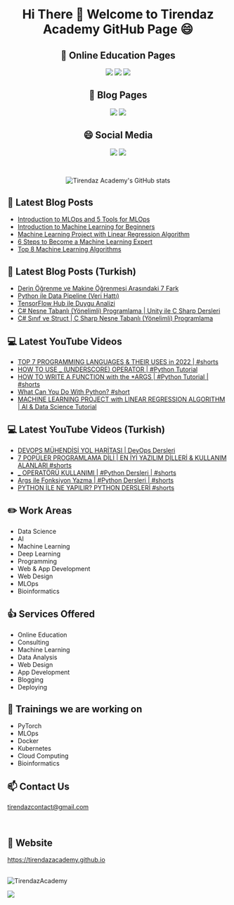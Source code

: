 # <p align="center"> Hi There 👋 Welcome to Tirendaz Academy GitHub Page 😄 </p>


<div align="center">

## 🏬 Online Education Pages

[![](https://img.shields.io/badge/YouTube-Turkish-deeppink?style=for-the-badge&logo=youtube&logoColor=white)](https://www.youtube.com/tirendazakademi)
[![](https://img.shields.io/badge/YouTube-English-red?style=for-the-badge&logo=youtube&logoColor=white)](https://www.youtube.com/channel/UCFU9Go20p01kC64w-tmFORw)
[![](https://img.shields.io/badge/Udemy-Education-darkgreen?style=for-the-badge)](https://www.udemy.com/user/tirendaz-akademi-2)

## 📕 Blog Pages

[![](https://img.shields.io/badge/Medium-English-purple.svg?&style=for-the-badge&logo=medium&logoColor=white)](https://tirendazacademy.medium.com)
[![](https://img.shields.io/badge/Medium-Turkish-darkred.svg?&style=for-the-badge&logo=medium&logoColor=white)](https://tirendazakademi.medium.com)

## :smile: Social Media

[![](https://img.shields.io/badge/linkedin-%230077B5.svg?&style=for-the-badge&logo=linkedin&logoColor=white)](https://www.linkedin.com/in/tirendaz-academy/)
[![](https://img.shields.io/badge/twitter-%231DA1F2.svg?&style=for-the-badge&logo=twitter&logoColor=white)](https://www.twitter.com/TirendazAcademy)
  
<br />
  
![Tirendaz Academy's GitHub stats](https://github-readme-stats.vercel.app/api?username=TirendazAcademy&count_private=true&show_icons=true&theme=radical)

</div>

## 📕 Latest Blog Posts

<!-- BLOG-POST-LIST:START -->
- [Introduction to MLOps and 5 Tools for MLOps](https://faun.pub/introduction-to-mlops-and-5-tools-for-mlops-fbe181192481?source=rss-b5cbb779640e------2)
- [Introduction to Machine Learning for Beginners](https://levelup.gitconnected.com/introduction-to-machine-learning-for-beginners-de3e6053760d?source=rss-b5cbb779640e------2)
- [Machine Learning Project with Linear Regression Algorithm](https://medium.com/mlearning-ai/machine-learning-project-with-linear-regression-algorithm-b433d770fefd?source=rss-b5cbb779640e------2)
- [6 Steps to Become a Machine Learning Expert](https://medium.com/geekculture/6-steps-to-become-a-machine-learning-expert-5a1f155f7207?source=rss-b5cbb779640e------2)
- [Top 8 Machine Learning Algorithms](https://medium.com/geekculture/top-8-machine-learning-algorithms-df30277b2056?source=rss-b5cbb779640e------2)
<!-- BLOG-POST-LIST:END -->

## 📕 Latest Blog Posts (Turkish)
<!-- BLOG-POST-LIST-TR:START -->
- [Derin Öğrenme ve Makine Öğrenmesi Arasındaki 7 Fark](https://tirendazakademi.medium.com/derin-%C3%B6%C4%9Frenme-ve-makine-%C3%B6%C4%9Frenmesi-aras%C4%B1ndaki-7-fark-acb151d5975a?source=rss-e9566c9f34a3------2)
- [Python ile Data Pipeline &lpar;Veri Hattı&rpar;](https://medium.com/devopsturkiye/python-ile-data-pipeline-veri-hatt%C4%B1-d50b851b94a7?source=rss-e9566c9f34a3------2)
- [TensorFlow Hub ile Duygu Analizi](https://tirendazakademi.medium.com/tensorflow-hub-ile-duygu-analizi-6dced48f48a6?source=rss-e9566c9f34a3------2)
- [C# Nesne Tabanlı &lpar;Yönelimli&rpar; Programlama | Unity ile C Sharp Dersleri](https://tirendazakademi.medium.com/c-nesne-tabanl%C4%B1-y%C3%B6nelimli-programlama-unity-ile-c-sharp-dersleri-79fa52ac59c7?source=rss-e9566c9f34a3------2)
- [C# Sınıf ve Struct | C Sharp Nesne Tabanlı &lpar;Yönelimli&rpar; Programlama](https://tirendazakademi.medium.com/c-s%C4%B1n%C4%B1f-ve-struct-c-sharp-nesne-tabanl%C4%B1-y%C3%B6nelimli-programlama-2135069faef?source=rss-e9566c9f34a3------2)
<!-- BLOG-POST-LIST-TR:END -->

## 💻 Latest YouTube Videos

<!-- YOUTUBE:START -->
- [TOP 7 PROGRAMMING LANGUAGES &amp; THEIR USES in 2022 | #shorts](https://www.youtube.com/watch?v=xtz_mM-NBJw)
- [HOW TO USE _ &lpar;UNDERSCORE&rpar; OPERATOR | #Python Tutorial](https://www.youtube.com/watch?v=87NPzTMKGdw)
- [HOW TO WRITE A FUNCTION with the *ARGS | #Python Tutorial | #shorts](https://www.youtube.com/watch?v=rO_PlH5OdGg)
- [What Can You Do With Python? #short](https://www.youtube.com/watch?v=MjfI30DQv_c)
- [MACHINE LEARNING PROJECT with LINEAR REGRESSION ALGORITHM | AI &amp; Data Science Tutorial](https://www.youtube.com/watch?v=v-XZXPdXFn0)
<!-- YOUTUBE:END -->

## 💻 Latest YouTube Videos (Turkish)

<!-- YOUTUBETR:START -->
- [DEVOPS MÜHENDİSİ YOL HARİTASI | DevOps Dersleri](https://www.youtube.com/watch?v=yC4T2dJaZXM)
- [7 POPÜLER PROGRAMLAMA DİLİ | EN İYİ YAZILIM DİLLERİ &amp; KULLANIM ALANLARI #shorts](https://www.youtube.com/watch?v=TKS29gjDemc)
- [_ OPERATÖRÜ KULLANIMI | #Python Dersleri | #shorts](https://www.youtube.com/watch?v=cTVS5eJdnSE)
- [Args ile Fonksiyon Yazma | #Python  Dersleri | #shorts](https://www.youtube.com/watch?v=2vS7oALeunk)
- [PYTHON İLE NE YAPILIR? PYTHON DERSLERİ #shorts](https://www.youtube.com/watch?v=pjgKnWVB4ks)
<!-- YOUTUBETR:END -->

## ✏️ **Work Areas**

- Data Science
- AI
- Machine Learning
- Deep Learning
- Programming
- Web & App Development
- Web Design 
- MLOps
- Bioinformatics

## 👍 **Services Offered**

- Online Education
- Consulting
- Machine Learning 
- Data Analysis
- Web Design
- App Development
- Blogging
- Deploying

## 🔭 Trainings we are working on

- PyTorch
- MLOps
- Docker
- Kubernetes
- Cloud Computing
- Bioinformatics

## 📫 Contact Us

tirendazcontact@gmail.com

<br />

## 🎯 Website

https://tirendazacademy.github.io

<br />


<img src="https://komarev.com/ghpvc/?username=TirendazAcademy" alt="TirendazAcademy" /> 

[![](https://img.shields.io/github/followers/TirendazAcademy?style=social)](https://www.github.com/TirendazAcademy)  






<!--
**TirendazAcademy/TirendazAcademy** is a ✨ _special_ ✨ repository because its `README.md` (this file) appears on your GitHub profile.

![Tirendaz Academy's GitHub Stats](https://github-readme-stats.vercel.app/api?username=TirendazAcademy&show_icons=true)

Here are some ideas to get you started:

<p align="left"> </p>

- 🔭 I’m currently working on ...
- 🌱 I’m currently learning ...
- 👯 I’m looking to collaborate on ...
- 🤔 I’m looking for help with ...
- 💬 Ask me about ...
- 📫 How to reach me: ...
- 😄 Pronouns: ...
- ⚡ Fun fact: ...

-->
